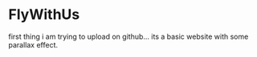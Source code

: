 # FlyWithUs
first thing i am trying to upload on github... its a basic website with some parallax effect.
